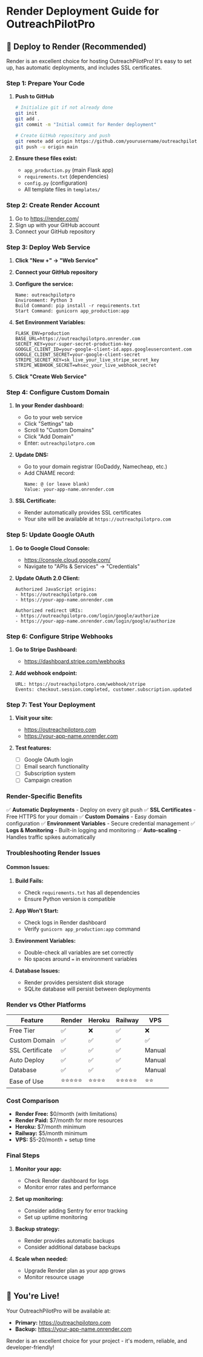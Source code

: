# Render Deployment Guide for OutreachPilotPro

## 🚀 Deploy to Render (Recommended)

Render is an excellent choice for hosting OutreachPilotPro! It's easy to set up, has automatic deployments, and includes SSL certificates.

### Step 1: Prepare Your Code

1. **Push to GitHub**
   ```bash
   # Initialize git if not already done
   git init
   git add .
   git commit -m "Initial commit for Render deployment"
   
   # Create GitHub repository and push
   git remote add origin https://github.com/yourusername/outreachpilotpro.git
   git push -u origin main
   ```

2. **Ensure these files exist:**
   - `app_production.py` (main Flask app)
   - `requirements.txt` (dependencies)
   - `config.py` (configuration)
   - All template files in `templates/`

### Step 2: Create Render Account

1. Go to https://render.com/
2. Sign up with your GitHub account
3. Connect your GitHub repository

### Step 3: Deploy Web Service

1. **Click "New +" → "Web Service"**
2. **Connect your GitHub repository**
3. **Configure the service:**

   ```
   Name: outreachpilotpro
   Environment: Python 3
   Build Command: pip install -r requirements.txt
   Start Command: gunicorn app_production:app
   ```

4. **Set Environment Variables:**
   ```
   FLASK_ENV=production
   BASE_URL=https://outreachpilotpro.onrender.com
   SECRET_KEY=your-super-secret-production-key
   GOOGLE_CLIENT_ID=your-google-client-id.apps.googleusercontent.com
   GOOGLE_CLIENT_SECRET=your-google-client-secret
   STRIPE_SECRET_KEY=sk_live_your_live_stripe_secret_key
   STRIPE_WEBHOOK_SECRET=whsec_your_live_webhook_secret
   ```

5. **Click "Create Web Service"**

### Step 4: Configure Custom Domain

1. **In your Render dashboard:**
   - Go to your web service
   - Click "Settings" tab
   - Scroll to "Custom Domains"
   - Click "Add Domain"
   - Enter: `outreachpilotpro.com`

2. **Update DNS:**
   - Go to your domain registrar (GoDaddy, Namecheap, etc.)
   - Add CNAME record:
     ```
     Name: @ (or leave blank)
     Value: your-app-name.onrender.com
     ```

3. **SSL Certificate:**
   - Render automatically provides SSL certificates
   - Your site will be available at `https://outreachpilotpro.com`

### Step 5: Update Google OAuth

1. **Go to Google Cloud Console:**
   - https://console.cloud.google.com/
   - Navigate to "APIs & Services" → "Credentials"

2. **Update OAuth 2.0 Client:**
   ```
   Authorized JavaScript origins:
   - https://outreachpilotpro.com
   - https://your-app-name.onrender.com
   
   Authorized redirect URIs:
   - https://outreachpilotpro.com/login/google/authorize
   - https://your-app-name.onrender.com/login/google/authorize
   ```

### Step 6: Configure Stripe Webhooks

1. **Go to Stripe Dashboard:**
   - https://dashboard.stripe.com/webhooks

2. **Add webhook endpoint:**
   ```
   URL: https://outreachpilotpro.com/webhook/stripe
   Events: checkout.session.completed, customer.subscription.updated
   ```

### Step 7: Test Your Deployment

1. **Visit your site:**
   - https://outreachpilotpro.com
   - https://your-app-name.onrender.com

2. **Test features:**
   - [ ] Google OAuth login
   - [ ] Email search functionality
   - [ ] Subscription system
   - [ ] Campaign creation

### Render-Specific Benefits

✅ **Automatic Deployments** - Deploy on every git push
✅ **SSL Certificates** - Free HTTPS for your domain
✅ **Custom Domains** - Easy domain configuration
✅ **Environment Variables** - Secure credential management
✅ **Logs & Monitoring** - Built-in logging and monitoring
✅ **Auto-scaling** - Handles traffic spikes automatically

### Troubleshooting Render Issues

#### Common Issues:

1. **Build Fails:**
   - Check `requirements.txt` has all dependencies
   - Ensure Python version is compatible

2. **App Won't Start:**
   - Check logs in Render dashboard
   - Verify `gunicorn app_production:app` command

3. **Environment Variables:**
   - Double-check all variables are set correctly
   - No spaces around `=` in environment variables

4. **Database Issues:**
   - Render provides persistent disk storage
   - SQLite database will persist between deployments

### Render vs Other Platforms

| Feature | Render | Heroku | Railway | VPS |
|---------|--------|--------|---------|-----|
| Free Tier | ✅ | ❌ | ✅ | ❌ |
| Custom Domain | ✅ | ✅ | ✅ | ✅ |
| SSL Certificate | ✅ | ✅ | ✅ | Manual |
| Auto Deploy | ✅ | ✅ | ✅ | Manual |
| Database | ✅ | ✅ | ✅ | Manual |
| Ease of Use | ⭐⭐⭐⭐⭐ | ⭐⭐⭐⭐ | ⭐⭐⭐⭐⭐ | ⭐⭐ |

### Cost Comparison

- **Render Free:** $0/month (with limitations)
- **Render Paid:** $7/month for more resources
- **Heroku:** $7/month minimum
- **Railway:** $5/month minimum
- **VPS:** $5-20/month + setup time

### Final Steps

1. **Monitor your app:**
   - Check Render dashboard for logs
   - Monitor error rates and performance

2. **Set up monitoring:**
   - Consider adding Sentry for error tracking
   - Set up uptime monitoring

3. **Backup strategy:**
   - Render provides automatic backups
   - Consider additional database backups

4. **Scale when needed:**
   - Upgrade Render plan as your app grows
   - Monitor resource usage

## 🎉 You're Live!

Your OutreachPilotPro will be available at:
- **Primary:** https://outreachpilotpro.com
- **Backup:** https://your-app-name.onrender.com

Render is an excellent choice for your project - it's modern, reliable, and developer-friendly! 